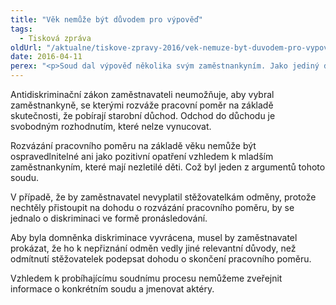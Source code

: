 ```yaml
---
title: "Věk nemůže být důvodem pro výpověď"
tags:
  - Tisková zpráva
oldUrl: "/aktualne/tiskove-zpravy-2016/vek-nemuze-byt-duvodem-pro-vypoved"
date: 2016-04-11
perex: "<p>Soud dal výpověď několika svým zaměstnankyním. Jako jediný důvod jim sdělil, že dosáhly důchodového věku. Těm, které odmítly přistoupit na dohodu o ukončení pracovního poměru, nevyplatil roční odměny. Jejich nadřízený jim také dle jejich tvrzení vyhrožoval, že je bude přesouvat z místa na místo, dokud jim práci nezprotiví. Nakonec jim dal výpověď pro nadbytečnost, aby vzápětí vypsal výběrové řízení na obdobnou pozici. Veřejná ochránkyně práv ve své závěrečné zprávě konstatovala zjevnou diskriminaci těchto zaměstnankyň z důvodu věku. O věci bude rozhodovat soud. </p>"
---
```


<!-- imported from the old website -->

<p>Antidiskriminační zákon zaměstnavateli neumožňuje, aby vybral zaměstnankyně, se kterými rozváže pracovní poměr na základě skutečnosti, že pobírají starobní důchod. Odchod do důchodu je svobodným rozhodnutím, které nelze vynucovat. </p> <p>Rozvázání pracovního poměru na základě věku nemůže být ospravedlnitelné ani jako pozitivní opatření vzhledem k mladším zaměstnankyním, které mají nezletilé děti. Což byl jeden z argumentů tohoto soudu. </p> <p>V případě, že by zaměstnavatel nevyplatil stěžovatelkám odměny, protože nechtěly přistoupit na dohodu o rozvázání pracovního poměru, by se jednalo o diskriminaci ve formě pronásledování.</p> <p>Aby byla domněnka diskriminace vyvrácena, musel by zaměstnavatel prokázat, že ho k nepřiznání odměn vedly jiné relevantní důvody, než odmítnutí stěžovatelek podepsat dohodu o skončení pracovního poměru. </p> Vzhledem k probíhajícímu soudnímu procesu nemůžeme zveřejnit informace o konkrétním soudu a jmenovat aktéry.
